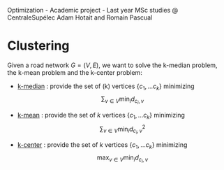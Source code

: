 Optimization - Academic project - Last year MSc studies @ CentraleSupélec Adam Hotait and Romain Pascual

# Clustering

Given a road network $G = (V,E)$, we want to solve the k-median problem, the k-mean problem and the k-center problem:

- [k-median](https://en.wikipedia.org/wiki/K-medians_clustering) : provide the set of \(k\) vertices $\{c_1, \dots c_k\}$ minimizing
$$ \sum_{v \in V} \min_i d_{c_i,v}$$

- [k-mean](https://en.wikipedia.org/wiki/Metric_k-center) : provide the set of $k$ vertices $\{c_1, \dots c_k\}$ minimizing
$$ \sum_{v \in V} \min_i d^2_{c_i,v}$$

- [k-center](https://en.wikipedia.org/wiki/K-means_clustering) : provide the set of $k$ vertices $\{c_1, \dots c_k\}$ minimizing
$$ \max_{v \in V} \min_i d_{c_i,v}$$
